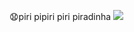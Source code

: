 😧piri pipiri piri piradinha
![]((https://github.com/joaogabsss3m3/joaogabsss3m3/assets/170435860/1da27749-ec04-41b3-88f3-900c5af29cc2))


